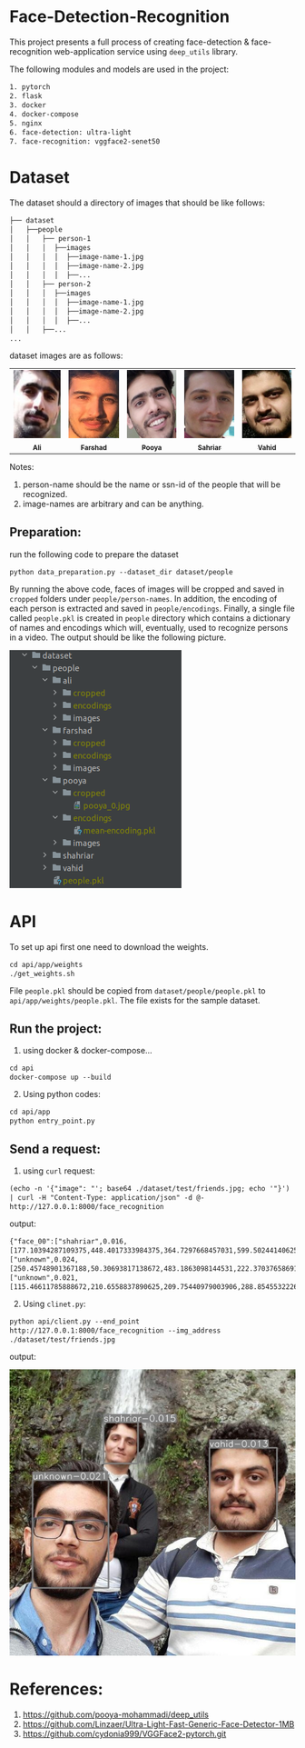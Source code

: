 # Face-Detection-Recognition

This project presents a full process of creating face-detection & face-recognition web-application service using 
`deep_utils` library.

The following modules and models are used in the project:
```
1. pytorch
2. flask
3. docker
4. docker-compose
5. nginx
6. face-detection: ultra-light
7. face-recognition: vggface2-senet50
```

# Dataset

The dataset should a directory of images that should be like follows:

```
├── dataset
│   ├──people
│   │   ├── person-1
│   │   │  ├──images
│   │   │  │  ├──image-name-1.jpg
│   │   │  │  ├──image-name-2.jpg
│   │   │  │  ├──...
│   │   ├── person-2
│   │   │  ├──images
│   │   │  │  ├──image-name-1.jpg
│   │   │  │  ├──image-name-2.jpg
│   │   │  │  ├──...
│   │   ├──...
...
```

dataset images are as follows:

<table align="center">
  <tr>
    <td align="center">
      <a href="#">
        <img src="https://raw.githubusercontent.com/pooya-mohammadi/face-detection-recognition/main/dataset/people/ali/cropped/ali_0.jpg" width="100px;" height="120px;" alt="Ali"/><br>
        <sub>
          <b>Ali</b>
        </sub>
      </a>
    </td>
    <td align="center">
      <a href="#">
        <img src="https://raw.githubusercontent.com/pooya-mohammadi/face-detection-recognition/main/dataset/people/farshad/cropped/farshad_0.jpg" width="100px;" height="120px;" alt="Farshad"/><br>
        <sub>
          <b>Farshad</b>
        </sub>
      </a>
    </td>
    <td align="center">
      <a href="https://github.com/pooya-mohammadi">
        <img src="https://raw.githubusercontent.com/pooya-mohammadi/face-detection-recognition/main/dataset/people/pooya/cropped/pooya_0.jpg" width="100px;" height="120px;" alt="Pooya"/><br>
        <sub>
          <b>Pooya</b>
        </sub>
      </a>
    </td>
    <td align="center">
      <a href="#">
        <img src="https://raw.githubusercontent.com/pooya-mohammadi/face-detection-recognition/main/dataset/people/shahriar/cropped/shahriar_2_0.jpg" width="100px;" height="120px;" alt="Shahriar"/><br>
        <sub>
          <b>Sahriar</b>
        </sub>
      </a>
    </td>
    <td align="center">
      <a href="#">
        <img src="https://raw.githubusercontent.com/pooya-mohammadi/face-detection-recognition/main/dataset/people/vahid/cropped/vahid_0.jpg" width="100px;" height="120px;" alt="Vahid"/><br>
        <sub>
          <b>Vahid</b>
        </sub>
      </a>
    </td>
  </tr>
</table>

Notes:

1. person-name should be the name or ssn-id of the people that will be recognized.
2. image-names are arbitrary and can be anything.

## Preparation:

run the following code to prepare the dataset

```commandline
python data_preparation.py --dataset_dir dataset/people
```

By running the above code, faces of images will be cropped and saved in `cropped` folders under `people/person-names`.
In addition, the encoding of each person is extracted and saved in `people/encodings`. Finally, a single file called
`people.pkl` is created in `people` directory which contains a dictionary of names and encodings which will, eventually,
used to recognize persons in a video. The output should be like the following picture.

![](images/dataset_directory.png)


# API
To set up api first one need to download the weights.
```commandline
cd api/app/weights
./get_weights.sh
```

File `people.pkl` should be copied from `dataset/people/people.pkl` to `api/app/weights/people.pkl`. The file exists for
the sample dataset.

## Run the project:
1. using docker & docker-compose...
```commandline
cd api
docker-compose up --build
```
2. Using python codes:
```commandline
cd api/app
python entry_point.py
```

## Send a request:
1. using `curl` request:
```commandline
(echo -n '{"image": "'; base64 ./dataset/test/friends.jpg; echo '"}') | curl -H "Content-Type: application/json" -d @-  http://127.0.0.1:8000/face_recognition
```
output:
```commandline
{"face_00":["shahriar",0.016,[177.10394287109375,448.4017333984375,364.7297668457031,599.50244140625]],"face_01":["unknown",0.024,[250.45748901367188,50.30693817138672,483.1863098144531,222.37037658691406]],"face_02":["unknown",0.021,[115.46611785888672,210.6558837890625,209.75440979003906,288.85455322265625]]}

```

2. Using `clinet.py`:
```commandline
python api/client.py --end_point http://127.0.0.1:8000/face_recognition --img_address ./dataset/test/friends.jpg 
```
output: 

![](dataset/test/friends_res.jpg)


# References:
1. https://github.com/pooya-mohammadi/deep_utils
2. https://github.com/Linzaer/Ultra-Light-Fast-Generic-Face-Detector-1MB
3. https://github.com/cydonia999/VGGFace2-pytorch.git
